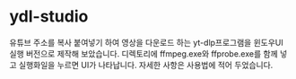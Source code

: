# ydl-studio
유튜브 주소를 복사 붙여넣기 하여 영상을 다운로드 하는 yt-dlp프로그램을 윈도우UI 실행 버전으로 제작해 보았습니다. 디렉토리에 ffmpeg.exe와 ffprobe.exe를 함께 넣고 실행화일을 누르면 UI가 나타납니다. 자세한 사항은 사용법에 적어 두었습니다.
